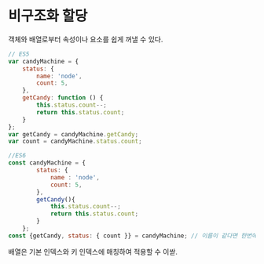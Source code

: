 # 비구조화 할당

객체와 배열로부터 속성이나 요소를 쉽게 꺼낼 수 있다. 

~~~javascript
// ES5
var candyMachine = {
    status: {
        name: 'node',
        count: 5,
    },
    getCandy: function () {
        this.status.count--;
        return this.status.count;
    }
};
var getCandy = candyMachine.getCandy;
var count = candyMachine.status.count;

//ES6
const candyMachine = {
        status: {
            name : 'node',
            count: 5,
        },
        getCandy(){
            this.status.count--;
            return this.status.count;
        }
    };
const {getCandy, status: { count }} = candyMachine; // 이름이 같다면 한번에 매칭할 수 있다. 

~~~

배열은 기본 인덱스와 키 인덱스에 매칭하여 적용할 수 이싿. 

